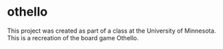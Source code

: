 # othello
This project was created as part of a class at the University of Minnesota. This is a recreation of the board game Othello.


